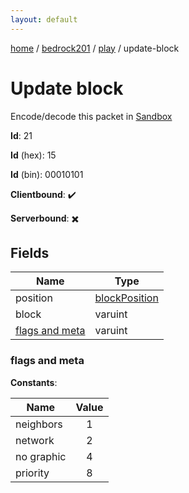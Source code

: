 ```yaml
---
layout: default
---
```


[home](/)  /  [bedrock201](/protocol/bedrock201)  /  [play](/protocol/bedrock201/play)  /  update-block

# Update block

Encode/decode this packet in [Sandbox](../../../sandbox/bedrock201#play.update_block)

**Id**: 21

**Id** (hex): 15

**Id** (bin): 00010101

**Clientbound**: ✔️

**Serverbound**: ✖️

## Fields

Name | Type
---|---
position | [blockPosition](/protocol/bedrock201/types/block-position)
block | varuint
[flags and meta](#flags-and-meta) | varuint

### flags and meta

**Constants**:

Name | Value
---|:---:
neighbors | 1
network | 2
no graphic | 4
priority | 8
